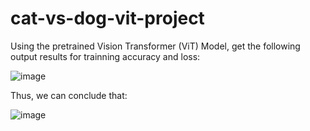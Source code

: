 # cat-vs-dog-vit-project
Using the pretrained Vision Transformer (ViT) Model, get the following output results for trainning accuracy and loss:

![image](https://github.com/Crepopcorn/cat-vs-dog-vit-project/assets/112138670/c2b18d7c-58e6-44b4-b724-c4a2b5550425)


Thus, we can conclude that:

![image](https://github.com/Crepopcorn/cat-vs-dog-vit-project/assets/112138670/1897fc9e-a833-4f40-a16d-e3bfc0a9964d)

